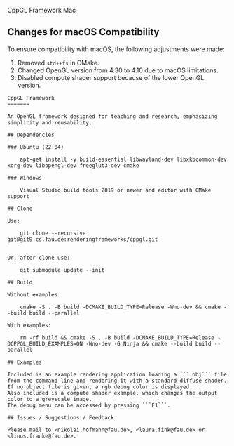 CppGL Framework Mac
## Changes for macOS Compatibility

To ensure compatibility with macOS, the following adjustments were made:

1. Removed `std++fs` in CMake.
2. Changed OpenGL version from 4.30 to 4.10 due to macOS limitations.
3. Disabled compute shader support because of the lower OpenGL version.

```
CppGL Framework
=======

An OpenGL framework designed for teaching and research, emphasizing simplicity and reusability.

## Dependencies

### Ubuntu (22.04)

    apt-get install -y build-essential libwayland-dev libxkbcommon-dev xorg-dev libopengl-dev freeglut3-dev cmake

### Windows

    Visual Studio build tools 2019 or newer and editor with CMake support

## Clone

Use:

    git clone --recursive git@git9.cs.fau.de:renderingframeworks/cppgl.git


Or, after clone use:

    git submodule update --init

## Build

Without examples:

    cmake -S . -B build -DCMAKE_BUILD_TYPE=Release -Wno-dev && cmake --build build --parallel

With examples:

    rm -rf build && cmake -S . -B build -DCMAKE_BUILD_TYPE=Release -DCPPGL_BUILD_EXAMPLES=ON -Wno-dev -G Ninja && cmake --build build --parallel

## Examples

Included is an example rendering application loading a ```.obj``` file from the command line and rendering it with a standard diffuse shader.
If no object file is given, a rgb debug color is displayed.
Also included is a compute shader example, which changes the output color to a greyscale image.
The debug menu can be accessed by pressing ```F1```.

## Issues / Suggestions / Feedback

Please mail to <nikolai.hofmann@fau.de>, <laura.fink@fau.de> or <linus.franke@fau.de>.

```